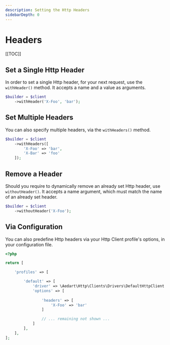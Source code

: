 ```yaml
---
description: Setting the Http Headers
sidebarDepth: 0
---
```


# Headers

[[TOC]]

## Set a Single Http Header

In order to set a single Http header, for your next request, use the `withHeader()` method.
It accepts a name and a value as arguments.

```php
$builder = $client
    ->withHeader('X-Foo', 'bar');
```

## Set Multiple Headers

You can also specify multiple headers, via the `withHeaders()` method.

```php
$builder = $client
    ->withHeaders([
        'X-Foo' => 'bar',
        'X-Bar' => 'foo'
    ]);
```

## Remove a Header

Should you require to dynamically remove an already set Http header, use `withoutHeader()`.
It accepts a name argument, which must match the name of an already set header.

```php
$builder = $client
    ->withoutHeader('X-Foo');
```

## Via Configuration

You can also predefine Http headers via your Http Client profile's options, in your configuration file.

```php
<?php

return [

    'profiles' => [

        'default' => [
            'driver' => \Aedart\Http\Clients\Drivers\DefaultHttpClient::class,
            'options' => [
                
                'headers' => [
                    'X-Foo' => 'bar'
                ]

                // ... remaining not shown ...
            ]
        ],
    ],
];
```
